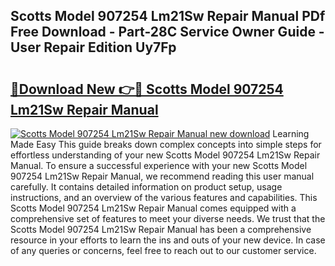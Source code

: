 ## Scotts Model 907254 Lm21Sw Repair Manual PDf Free Download - Part-28C Service Owner Guide - User Repair Edition Uy7Fp

# <h2><a href="http://bc68807.oget.top/?id=Scotts+Model+907254+Lm21Sw+Repair+Manual">🔗Download New 👉🔴 Scotts Model 907254 Lm21Sw Repair Manual</a></h2>

[![Scotts Model 907254 Lm21Sw Repair Manual new download](https://i.imgur.com/5g1atiW.png)](http://bc68807.oget.top/?id=Scotts+Model+907254+Lm21Sw+Repair+Manual)
Learning Made Easy This guide breaks down complex concepts into simple steps for effortless understanding of your new Scotts Model 907254 Lm21Sw Repair Manual. To ensure a successful experience with your new Scotts Model 907254 Lm21Sw Repair Manual, we recommend reading this user manual carefully. It contains detailed information on product setup, usage instructions, and an overview of the various features and capabilities. This Scotts Model 907254 Lm21Sw Repair Manual comes equipped with a comprehensive set of features to meet your diverse needs. We trust that the Scotts Model 907254 Lm21Sw Repair Manual has been a comprehensive resource in your efforts to learn the ins and outs of your new device. In case of any queries or concerns, feel free to reach out to our customer service.
